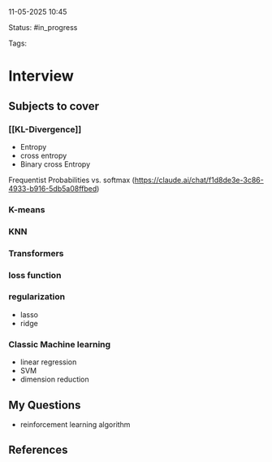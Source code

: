 

11-05-2025 10:45

Status: #in_progress

Tags:

# Interview

## Subjects to cover
### [[KL-Divergence]]
- Entropy
- cross entropy
- Binary cross Entropy


Frequentist Probabilities vs. softmax (https://claude.ai/chat/f1d8de3e-3c86-4933-b916-5db5a08ffbed)

### K-means
### KNN
### Transformers
### loss function
### regularization
- lasso
- ridge
### Classic Machine learning
- linear regression
- SVM
- dimension reduction



## My Questions
- reinforcement learning algorithm

## References

